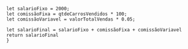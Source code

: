 ```function calculaSalario(qtdeCarrosVendidos, valorTotalVendas) {
    let salarioFixo = 2000;
    let comissãoFixa = qtdeCarrosVendidos * 100;
    let comissãoVariavel = valorTotalVendas * 0.05;
    
    let salarioFinal = salarioFixo + comissãoFixa + comissãoVariavel
    return salarioFinal
    }